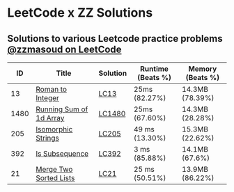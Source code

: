 # LeetCode x ZZ Solutions
Solutions to various Leetcode practice problems
<br>
[@zzmasoud on LeetCode](https://leetcode.com/zzmasoud/)
---

| ID | Title | Solution | Runtime (Beats %) | Memory (Beats %)
| ----------- | ----------- | ----------- | ----------- | ----------- |
| 13 | [Roman to Integer](https://leetcode.com/problems/roman-to-integer/) | [LC13](Solutions/LC13.swift) | 25ms (82.27%) | 14.3MB (78.39%) |
| 1480 | [Running Sum of 1d Array](https://leetcode.com/problems/running-sum-of-1d-array/) | [LC1480](Solutions/LC1480.Swift) | 25ms (67.60%) | 14.3MB (28.28%) |
| 205 | [Isomorphic Strings](https://leetcode.com/problems/isomorphic-strings/) | [LC205](Solutions/LC205.Swift) | 49 ms (13.30%) | 15.3MB (22.62%) |
| 392 | [Is Subsequence](https://leetcode.com/problems/s-subsequence/) | [LC392](Solutions/LC392.Swift) | 3 ms (85.88%) | 14.1MB (67.6%) |
| 21 | [Merge Two Sorted Lists](https://leetcode.com/problems/merge-two-sorted-lists/) | [LC21](Solutions/LC21.Swift) | 25 ms (50.51%) | 13.9MB (86.22%) |
